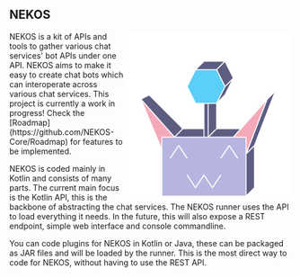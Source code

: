 ## NEKOS
<img src="https://raw.githubusercontent.com/NEKOS-Core/.github/main/img/NEKOS.png" align="right" alt="Logo" title="Logo" width="300" height="300">
NEKOS is a kit of APIs and tools to gather various chat services' bot APIs under one API. NEKOS aims to make it easy to create chat bots which can interoperate across various chat services.
This project is currently a work in progress! Check the [Roadmap](https://github.com/NEKOS-Core/Roadmap) for features to be implemented.

NEKOS is coded mainly in Kotlin and consists of many parts. The current main focus is the Kotlin API, this is the backbone of abstracting the chat services. 
The NEKOS runner uses the API to load everything it needs. In the future, this will also expose a REST endpoint, simple web interface and console commandline. 

You can code plugins for NEKOS in Kotlin or Java, these can be packaged as JAR files and will be loaded by the runner. This is the most direct way to code for NEKOS, without having to use the REST API.
